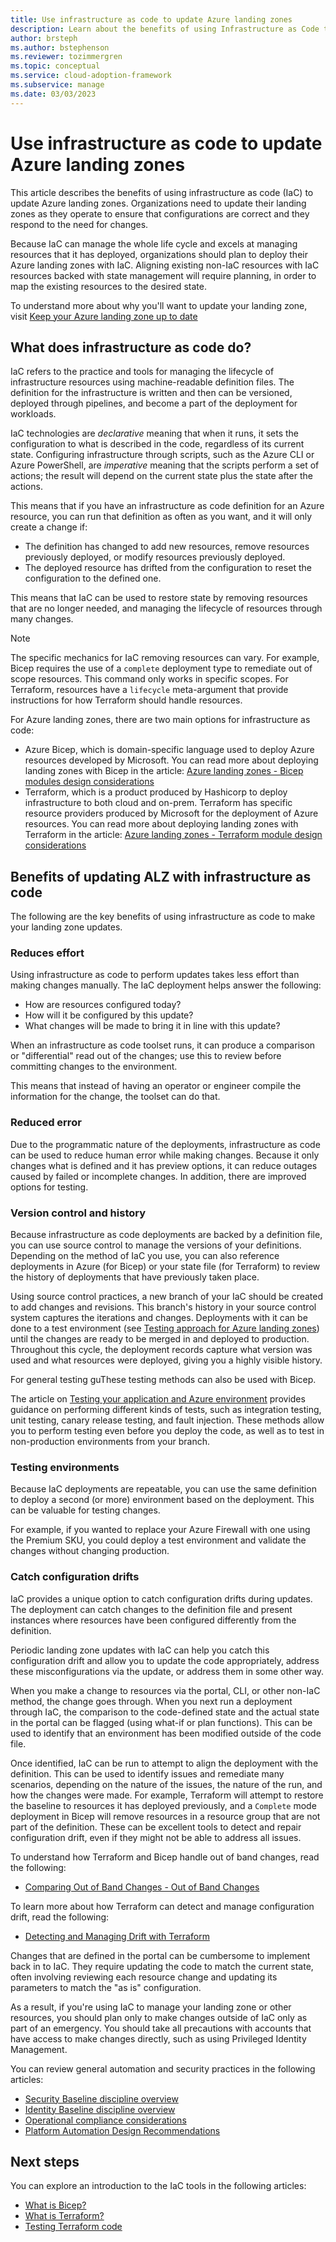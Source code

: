 ```yaml
---
title: Use infrastructure as code to update Azure landing zones
description: Learn about the benefits of using Infrastructure as Code to perform updates to your Azure landing zone
author: brsteph
ms.author: bstephenson
ms.reviewer: tozimmergren
ms.topic: conceptual
ms.service: cloud-adoption-framework
ms.subservice: manage
ms.date: 03/03/2023
---
```


# Use infrastructure as code to update Azure landing zones

This article describes the benefits of using infrastructure as code (IaC) to update Azure landing zones. Organizations need to update their landing zones as they operate to ensure that configurations are correct and they respond to the need for changes.

Because IaC can manage the whole life cycle and excels at managing resources that it has deployed, organizations should plan to deploy their Azure landing zones with IaC. Aligning existing non-IaC resources with IaC resources backed with state management will require planning, in order to map the existing resources to the desired state.

To understand more about why you'll want to update your landing zone, visit [Keep your Azure landing zone up to date](../govern/resource-consistency/keep-azure-landing-zone-up-to-date.md)

## What does infrastructure as code do?

IaC refers to the practice and tools for managing the lifecycle of infrastructure resources using machine-readable definition files. The definition for the infrastructure is written and then can be versioned, deployed through pipelines, and become a part of the deployment for workloads.

IaC technologies are *declarative* meaning that when it runs, it sets the configuration to what is described in the code, regardless of its current state. Configuring infrastructure through scripts, such as the Azure CLI or Azure PowerShell, are *imperative* meaning that the scripts perform a set of actions; the result will depend on the current state plus the state after the actions.

This means that if you have an infrastructure as code definition for an Azure resource, you can run that definition as often as you want, and it will only create a change if:

- The definition has changed to add new resources, remove resources previously deployed, or modify resources previously deployed.
- The deployed resource has drifted from the configuration to reset the configuration to the defined one.

This means that IaC can be used to restore state by removing resources that are no longer needed, and managing the lifecycle of resources through many changes.

> [!NOTE]
> The specific mechanics for IaC removing resources can vary. For example, Bicep requires the use of a `complete` deployment type to remediate out of scope resources. This command only works in specific scopes. For Terraform, resources have a `lifecycle` meta-argument that provide instructions for how Terraform should handle resources.

For Azure landing zones, there are two main options for infrastructure as code:

- Azure Bicep, which is domain-specific language used to deploy Azure resources developed by Microsoft. You can read more about deploying landing zones with Bicep in the article: [Azure landing zones - Bicep modules design considerations](https://learn.microsoft.com/azure/architecture/landing-zones/bicep/landing-zone-bicep)
- Terraform, which is a product produced by Hashicorp to deploy infrastructure to both cloud and on-prem. Terraform has specific resource providers produced by Microsoft for the deployment of Azure resources. You can read more about deploying landing zones with Terraform in the article: [Azure landing zones - Terraform module design considerations](https://learn.microsoft.com/azure/architecture/landing-zones/terraform/landing-zone-terraform)

## Benefits of updating ALZ with infrastructure as code

The following are the key benefits of using infrastructure as code to make your landing zone updates.

### Reduces effort

Using infrastructure as code to perform updates takes less effort than making changes manually. The IaC deployment helps answer the following:

- How are resources configured today?
- How will it be configured by this update?
- What changes will be made to bring it in line with this update?

When an infrastructure as code toolset runs, it can produce a comparison or "differential" read out of the changes; use this to review before committing changes to the environment.

This means that instead of having an operator or engineer compile the information for the change, the toolset can do that.

### Reduced error

Due to the programmatic nature of the deployments, infrastructure as code can be used to reduce human error while making changes. Because it only changes what is defined and it has preview options, it can reduce outages caused by failed or incomplete changes. In addition, there are improved options for testing.

### Version control and history

Because infrastructure as code deployments are backed by a definition file, you can use source control to manage the versions of your definitions. Depending on the method of IaC you use, you can also reference deployments in Azure (for Bicep) or your state file (for Terraform) to review the history of deployments that have previously taken place.

Using source control practices, a new branch of your IaC should be created to add changes and revisions. This branch's history in your source control system captures the iterations and changes. Deployments with it can be done to a test environment (see [Testing approach for Azure landing zones](../ready/enterprise-scale/testing-approach.md)) until the changes are ready to be merged in and deployed to production. Throughout this cycle, the deployment records capture what version was used and what resources were deployed, giving you a highly visible history.

For general testing guThese testing methods can also be used with Bicep.

The article on [Testing your application and Azure environment](https://learn.microsoft.com/azure/architecture/framework/devops/release-engineering-testing) provides guidance on performing different kinds of tests, such as integration testing, unit testing, canary release testing, and fault injection. These methods allow you to perform testing even before you deploy the code, as well as to test in non-production environments from your branch.  

### Testing environments

Because IaC deployments are repeatable, you can use the same definition to deploy a second (or more) environment based on the deployment.  This can be valuable for testing changes.

For example, if you wanted to replace your Azure Firewall with one using the Premium SKU, you could deploy a test environment and validate the changes without changing production.  

### Catch configuration drifts

IaC provides a unique option to catch configuration drifts during updates. The deployment can catch changes to the definition file and present instances where resources have been configured differently from the definition.

Periodic landing zone updates with IaC can help you catch this configuration drift and allow you to update the code appropriately, address these misconfigurations via the update, or address them in some other way.

When you make a change to resources via the portal, CLI, or other non-IaC method, the change goes through. When you next run a deployment through IaC, the comparison to the code-defined state and the actual state in the portal can be flagged (using what-if or plan functions). This can be used to identify that an environment has been modified outside of the code file.

Once identified, IaC can be run to attempt to align the deployment with the definition. This can be used to identify issues and remediate many scenarios, depending on the nature of the issues, the nature of the run, and how the changes were made. For example, Terraform will attempt to restore the baseline to resources it has deployed previously, and a `Complete` mode deployment in Bicep will remove resources in a resource group that are not part of the definition. These can be excellent tools to detect and repair configuration drift, even if they might not be able to address all issues.

To understand how Terraform and Bicep handle out of band changes, read the following:

- [Comparing Out of Band Changes - Out of Band Changes](https://learn.microsoft.com/azure/developer/terraform/comparing-terraform-and-bicep?tabs=comparing-bicep-terraform-integration-features#out-of-band-changes)

To learn more about how Terraform can detect and manage configuration drift, read the following:

- [Detecting and Managing Drift with Terraform](https://www.hashicorp.com/blog/detecting-and-managing-drift-with-terraform)

Changes that are defined in the portal can be cumbersome to implement back in to IaC. They require updating the code to match the current state, often involving reviewing each resource change and updating its parameters to match the "as is" configuration.

As a result, if you're using IaC to manage your landing zone or other resources, you should plan only to make changes outside of IaC only as part of an emergency. You should take all precautions with accounts that have access to make changes directly, such as using Privileged Identity Management.

You can review general automation and security practices in the following articles:

- [Security Baseline discipline overview](../govern/security-baseline/index.md)
- [Identity Baseline discipline overview](../govern/identity-baseline/index.md)
- [Operational compliance considerations](../ready/landing-zone/design-area/management-operational-compliance.md#operational-compliance-recommendations)
- [Platform Automation Design Recommendations](../ready/considerations/automation.md#platform-automation-design-recommendation)

## Next steps

You can explore an introduction to the IaC tools in the following articles:

- [What is Bicep?](https://learn.microsoft.com/azure/azure-resource-manager/bicep/overview?tabs=bicep)
- [What is Terraform?](https://developer.hashicorp.com/terraform/intro)
- [Testing Terraform code](https://learn.microsoft.com/azure/developer/terraform/best-practices-testing-overview)
